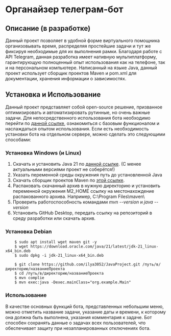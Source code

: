 # Органайзер телеграм-бот
## Описание (в разработке)
Данный проект позволяет в удобной форме виртуального помощника организовывать время, распределяя простейшие задачи и тут же фиксируя необходимые для их выполнения рамки. Благодаря работе с API Telegram, данная разработка имеет нативную мультиплатформу, гарантирующую полноценный опыт использования как на телефоне, так и на персональном компьютере. 
Написанный на языке Java, данный проект использует сборщик проектов Maven и pom.xml для документации, хранения информации о зависимостях.

## Установка и Использование
Данный проект представляет собой open-source решение, призванное оптимизировать и автоматизировать рутинные, но очень важные задачи. Для непосредственного использования бота необходимо перейти по [данной ссылке](https://t.me/Task_OrganizerBot), ознакомиться с базовым функционалом и наслаждаться опытом использования.
Если есть необходимость установки бота на отдельном сервере, можно сделать это следующими способами:

### Установка Windows (и Linux)

1. Скачать и установить Java 21 по [данной ссылке](https://www.oracle.com/cis/java/technologies/downloads/). (С менее актуальными версиями проект не соберётся!)
2. Указать переменной среды окружения путь до установленной Java
3. Скачать сборщик проектов Maven по [этой ссылке](https://maven.apache.org/download.cgi).
4. Распаковать скачанный архив в нужную директорию и установить переменной окружения M2_HOME ссылку на местонахождение распакованного архива. Например, C:\Program Files\maven\
5. Проверить работоспособность командами _mvn --version_ и _java --version_
6. Установить GitHub Desktop, передать ссылку на репозиторий в среду разработки или скачать архив.

### Установка Debian


```
    $ sudo apt install wget maven git -y
    $ wget https://download.oracle.com/java/21/latest/jdk-21_linux-x64_bin.deb
    $ sudo dpkg -i jdk-21_linux-x64_bin.deb
    
    $ git clone https://github.com/ilya3052/JavaProject.git /путь/в/директорию/названиеПроекта
    $ cd /путь/в/директорию/названиеПроекта
    $ mvn complie
    $ mvn exec:java -Dexec.mainClass="org.example.Main" 
```

<!--### Установка Arch Linux-->
<!--```-->
<!--```-->

<!--### Установка Fedora-->

<!--```-->
<!--sudo dnf install java-1.8.0-openjdk.x86_64-->

<!--```-->

<!--### Установка Gentoo-->


### Использование

В качестве основных функций бота, представленных небольшим меню, можно отметить название задачи, указание даты и времени, к которому она должна быть выполнена, указания комментария к задаче. Бот способен сохранять данные о задачах всех пользователей, что обеспечивает защиту при незапланированных отключениях бота.
